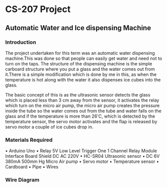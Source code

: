 # CS-207 Project

## Automatic Water and Ice dispensing Machine

### Introduction

The project undertaken for this term was an automatic water dispensing machine.This was done so that people can easily get water and need not to turn on the taps. The structure of the dispensing machine is the simple carboard structure where you put a glass and the water comes out from it.There is a simple modification which is done by me in this, as when the temperature is hot along with the water it also dispenses ice cubes into the glass. 

The basic concept of this is as the ultrasonic sensor detects the glass which is placed less than 3 cm away from the sensor, it activates the relay which turn on the micro air pump, the micro air pump creates the pressure inside the tube so the water comes out from the tube and water falls on the glass and if the temperature is more than 26'C, which is detected by the temperature sensor, the servo motor activates and the flap is released by servo motor a couple of ice cubes drop in.  

### Materials Required
 
•	Arduino Uno
•	Relay 5V Low Level Trigger One 1 Channel Relay Module Interface Board Shield DC AC 220V
•	HC-SR04 Ultrasonic sensor
•	DC 6V 380mA 500mm Hg Micro Air pump 
•	Servo motor 
•	Temperature sensor 
•	Cardboard 
•	Pipe
•	Wires

### Wire Diagram







